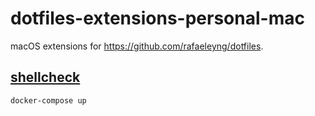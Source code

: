 # dotfiles-extensions-personal-mac

macOS extensions for https://github.com/rafaeleyng/dotfiles.

## [shellcheck](https://www.shellcheck.net/)

```sh
docker-compose up
```

